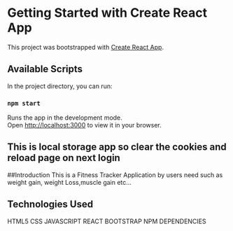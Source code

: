 # Getting Started with Create React App

This project was bootstrapped with [Create React App](https://github.com/facebook/create-react-app).

## Available Scripts

In the project directory, you can run:

### `npm start`

Runs the app in the development mode.\
Open [http://localhost:3000](http://localhost:3000) to view it in your browser.
## This is local storage app so clear the cookies and reload page on next login

##Introduction
This is a Fitness Tracker Application by users need such as weight gain, weight Loss,muscle gain etc... 

## Technologies Used
HTML5
CSS
JAVASCRIPT
REACT
BOOTSTRAP
NPM DEPENDENCIES


